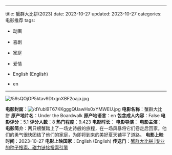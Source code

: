 
---
title: 蟹群大比拼(2023)
date: 2023-10-27
updated: 2023-10-27
categories: 电影推荐
tags:

- 动画
- 喜剧
- 家庭
- 爱情

- English (English)
- en
---

<img src="https://image.tmdb.org/t/p/original/59sQOjOP5ktav9DtxgnXBF2oaja.jpg" alt="/59sQOjOP5ktav9DtxgnXBF2oaja.jpg" title="/59sQOjOP5ktav9DtxgnXBF2oaja.jpg">

**电影封面**：<img src="https://image.tmdb.org/t/p/w200/dYubl9T67KKgggQUawHs0xYMWEU.jpg" alt="/dYubl9T67KKgggQUawHs0xYMWEU.jpg" title="/dYubl9T67KKgggQUawHs0xYMWEU.jpg">
**电影名称**：蟹群大比拼
**原产地片名**：Under the Boardwalk
**原产地语言**：en
**包含成人内容**：False
**电影评分**：5.1
**评分人数**：8
**热门程度**：9.423
**电影时长**：
**电影导演**：
**电影主演**：
**电影简介**：两只螃蟹踏上了一场史诗般的旅程，在一场风暴将它们卷走后回家。他们的勇气很快团结了他们的家庭，为即将到来的美好夏天铺平了道路。
**电影上映时间**：2023-10-27
**电影上映国家**：English (English)
**传送门**：[蟹群大比拼 |专业的种子搜索、磁力链接搜索引擎](https://movie.amd794.com:2083/?search=Under%20the%20Boardwalk&ordering=&mode=match_phrase&page_size=10&page=1)

